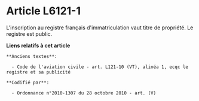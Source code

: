 # Article L6121-1

L'inscription au registre français d'immatriculation vaut titre de propriété. Le registre est public.

**Liens relatifs à cet article**

	**Anciens textes**:

	  - Code de l'aviation civile - art. L121-10 (VT), alinéa 1, ecqc le registre et sa publicité

	**Codifié par**:

	  - Ordonnance n°2010-1307 du 28 octobre 2010 - art. (V)
